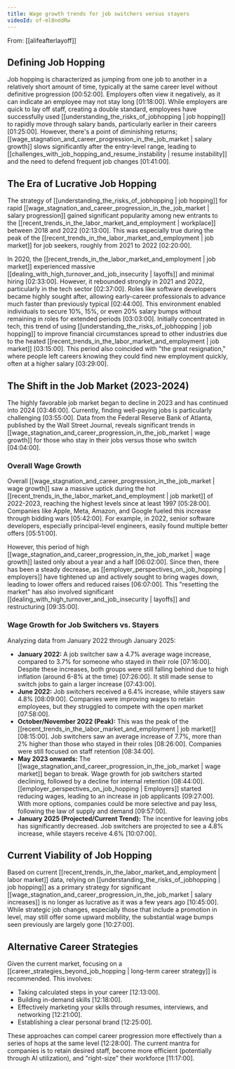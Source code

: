 ```yaml
---
title: Wage growth trends for job switchers versus stayers
videoId: of-ml8nddRw
---
```


From: [[alifeafterlayoff]] <br/> 

## Defining Job Hopping
Job hopping is characterized as jumping from one job to another in a relatively short amount of time, typically at the same career level without definitive progression <a class="yt-timestamp" data-t="00:52:00">[00:52:00]</a>. Employers often view it negatively, as it can indicate an employee may not stay long <a class="yt-timestamp" data-t="01:18:00">[01:18:00]</a>. While employers are quick to lay off staff, creating a double standard, employees have successfully used [[understanding_the_risks_of_jobhopping | job hopping]] to rapidly move through salary bands, particularly earlier in their careers <a class="yt-timestamp" data-t="01:25:00">[01:25:00]</a>. However, there's a point of diminishing returns; [[wage_stagnation_and_career_progression_in_the_job_market | salary growth]] slows significantly after the entry-level range, leading to [[challenges_with_job_hopping_and_resume_instability | resume instability]] and the need to defend frequent job changes <a class="yt-timestamp" data-t="01:41:00">[01:41:00]</a>.

## The Era of Lucrative Job Hopping
The strategy of [[understanding_the_risks_of_jobhopping | job hopping]] for rapid [[wage_stagnation_and_career_progression_in_the_job_market | salary progression]] gained significant popularity among new entrants to the [[recent_trends_in_the_labor_market_and_employment | workplace]] between 2018 and 2022 <a class="yt-timestamp" data-t="02:13:00">[02:13:00]</a>. This was especially true during the peak of the [[recent_trends_in_the_labor_market_and_employment | job market]] for job seekers, roughly from 2021 to 2022 <a class="yt-timestamp" data-t="02:20:00">[02:20:00]</a>.

In 2020, the [[recent_trends_in_the_labor_market_and_employment | job market]] experienced massive [[dealing_with_high_turnover_and_job_insecurity | layoffs]] and minimal hiring <a class="yt-timestamp" data-t="02:33:00">[02:33:00]</a>. However, it rebounded strongly in 2021 and 2022, particularly in the tech sector <a class="yt-timestamp" data-t="02:37:00">[02:37:00]</a>. Roles like software developers became highly sought after, allowing early-career professionals to advance much faster than previously typical <a class="yt-timestamp" data-t="02:44:00">[02:44:00]</a>. This environment enabled individuals to secure 10%, 15%, or even 20% salary bumps without remaining in roles for extended periods <a class="yt-timestamp" data-t="03:03:00">[03:03:00]</a>. Initially concentrated in tech, this trend of using [[understanding_the_risks_of_jobhopping | job hopping]] to improve financial circumstances spread to other industries due to the heated [[recent_trends_in_the_labor_market_and_employment | job market]] <a class="yt-timestamp" data-t="03:15:00">[03:15:00]</a>. This period also coincided with "the great resignation," where people left careers knowing they could find new employment quickly, often at a higher salary <a class="yt-timestamp" data-t="03:29:00">[03:29:00]</a>.

## The Shift in the Job Market (2023-2024)
The highly favorable job market began to decline in 2023 and has continued into 2024 <a class="yt-timestamp" data-t="03:46:00">[03:46:00]</a>. Currently, finding well-paying jobs is particularly challenging <a class="yt-timestamp" data-t="03:55:00">[03:55:00]</a>. Data from the Federal Reserve Bank of Atlanta, published by the Wall Street Journal, reveals significant trends in [[wage_stagnation_and_career_progression_in_the_job_market | wage growth]] for those who stay in their jobs versus those who switch <a class="yt-timestamp" data-t="04:04:00">[04:04:00]</a>.

### Overall Wage Growth
Overall [[wage_stagnation_and_career_progression_in_the_job_market | wage growth]] saw a massive uptick during the hot [[recent_trends_in_the_labor_market_and_employment | job market]] of 2022-2023, reaching the highest levels since at least 1997 <a class="yt-timestamp" data-t="05:28:00">[05:28:00]</a>. Companies like Apple, Meta, Amazon, and Google fueled this increase through bidding wars <a class="yt-timestamp" data-t="05:42:00">[05:42:00]</a>. For example, in 2022, senior software developers, especially principal-level engineers, easily found multiple better offers <a class="yt-timestamp" data-t="05:51:00">[05:51:00]</a>.

However, this period of high [[wage_stagnation_and_career_progression_in_the_job_market | wage growth]] lasted only about a year and a half <a class="yt-timestamp" data-t="06:02:00">[06:02:00]</a>. Since then, there has been a steady decrease, as [[employer_perspectives_on_job_hopping | employers]] have tightened up and actively sought to bring wages down, leading to lower offers and reduced raises <a class="yt-timestamp" data-t="06:07:00">[06:07:00]</a>. This "resetting the market" has also involved significant [[dealing_with_high_turnover_and_job_insecurity | layoffs]] and restructuring <a class="yt-timestamp" data-t="09:35:00">[09:35:00]</a>.

### Wage Growth for Job Switchers vs. Stayers
Analyzing data from January 2022 through January 2025:
*   **January 2022:** A job switcher saw a 4.7% average wage increase, compared to 3.7% for someone who stayed in their role <a class="yt-timestamp" data-t="07:16:00">[07:16:00]</a>. Despite these increases, both groups were still falling behind due to high inflation (around 6-8% at the time) <a class="yt-timestamp" data-t="07:26:00">[07:26:00]</a>. It still made sense to switch jobs to gain a larger increase <a class="yt-timestamp" data-t="07:43:00">[07:43:00]</a>.
*   **June 2022:** Job switchers received a 6.4% increase, while stayers saw 4.8% <a class="yt-timestamp" data-t="08:09:00">[08:09:00]</a>. Companies were improving wages to retain employees, but they struggled to compete with the open market <a class="yt-timestamp" data-t="07:58:00">[07:58:00]</a>.
*   **October/November 2022 (Peak):** This was the peak of the [[recent_trends_in_the_labor_market_and_employment | job market]] <a class="yt-timestamp" data-t="08:15:00">[08:15:00]</a>. Job switchers saw an average increase of 7.7%, more than 2% higher than those who stayed in their roles <a class="yt-timestamp" data-t="08:26:00">[08:26:00]</a>. Companies were still focused on staff retention <a class="yt-timestamp" data-t="08:34:00">[08:34:00]</a>.
*   **May 2023 onwards:** The [[wage_stagnation_and_career_progression_in_the_job_market | wage market]] began to break. Wage growth for job switchers started declining, followed by a decline for internal retention <a class="yt-timestamp" data-t="08:44:00">[08:44:00]</a>. [[employer_perspectives_on_job_hopping | Employers]] started reducing wages, leading to an increase in job applicants <a class="yt-timestamp" data-t="09:27:00">[09:27:00]</a>. With more options, companies could be more selective and pay less, following the law of supply and demand <a class="yt-timestamp" data-t="09:57:00">[09:57:00]</a>.
*   **January 2025 (Projected/Current Trend):** The incentive for leaving jobs has significantly decreased. Job switchers are projected to see a 4.8% increase, while stayers receive 4.6% <a class="yt-timestamp" data-t="10:07:00">[10:07:00]</a>.

## Current Viability of Job Hopping
Based on current [[recent_trends_in_the_labor_market_and_employment | labor market]] data, relying on [[understanding_the_risks_of_jobhopping | job hopping]] as a primary strategy for significant [[wage_stagnation_and_career_progression_in_the_job_market | salary increases]] is no longer as lucrative as it was a few years ago <a class="yt-timestamp" data-t="10:45:00">[10:45:00]</a>. While strategic job changes, especially those that include a promotion in level, may still offer some upward mobility, the substantial wage bumps seen previously are largely gone <a class="yt-timestamp" data-t="10:27:00">[10:27:00]</a>.

## Alternative Career Strategies
Given the current market, focusing on a [[career_strategies_beyond_job_hopping | long-term career strategy]] is recommended. This involves:
*   Taking calculated steps in your career <a class="yt-timestamp" data-t="12:13:00">[12:13:00]</a>.
*   Building in-demand skills <a class="yt-timestamp" data-t="12:18:00">[12:18:00]</a>.
*   Effectively marketing your skills through resumes, interviews, and networking <a class="yt-timestamp" data-t="12:21:00">[12:21:00]</a>.
*   Establishing a clear personal brand <a class="yt-timestamp" data-t="12:25:00">[12:25:00]</a>.

These approaches can compel career progression more effectively than a series of hops at the same level <a class="yt-timestamp" data-t="12:28:00">[12:28:00]</a>. The current mantra for companies is to retain desired staff, become more efficient (potentially through AI utilization), and "right-size" their workforce <a class="yt-timestamp" data-t="11:17:00">[11:17:00]</a>.